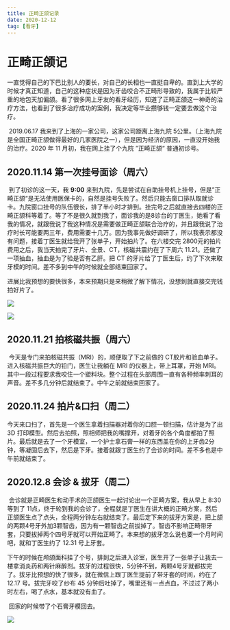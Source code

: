```yaml
---
title: 正畸正颌记录
date: 2020-12-12
tag: [看牙]
---
```




# 正畸正颌记

​        一直觉得自己的下巴比别人的要长，对自己的长相也一直挺自卑的。直到上大学的时候才真正知道，自己的这种症状是因为牙齿咬合不正畸形导致的，我属于比较严重的地包天加偏颌。看了很多网上牙友的看牙经历，知道了正畸正颌这一神奇的治疗方法，也看到了很多治疗成功的案例，我决定等毕业攒够钱一定要去做这个治疗。

​        2019.06.17 我来到了上海的一家公司，这家公司距离上海九院 5公里。（上海九院是全国正畸正颌做得最好的几家医院之一），但是因为经济的原因，一直没开始我的治疗。2020 年 11 月初，我在网上挂了个九院 ”正畸正颌“ 普通初诊号。

## 2020.11.14 第一次挂号面诊（周六）

​        到了初诊的这一天，我 **9:00** 来到九院，先是尝试在自助挂号机上挂号，但是”正畸正颌“是无法使用医保卡的，自然是挂号失败了。然后只能去窗口排队取就诊卡。九院窗口挂号的队伍很长，排了半小时才排到。挂完号之后就直接去四楼的正畸正颌科等着了。等了不是很久就到我了，面诊我的是8诊台的丁医生，她看了看我的情况，就跟我说了我这种情况是需要做正畸正颌联合治疗的，并且跟我说了治疗时长可能要两三年，费用需要十几万。因为我事先做好调研了，所以我表示都没有问题，接着丁医生就给我开了张单子，开始拍片了。在六楼交完 2800元的拍片费用之后，我当天拍完了牙片、全景、CT，核磁共震约在了下周六 11.21。还做了一项抽血，抽血是为了验是否有乙肝。把 CT 的牙片给了丁医生后，约了下次来取牙模的时间。差不多到中午的时候就全部结束回家了。

​      进展比我预想的要快很多，本来预期只是来稍微了解下情况，没想到就直接交完钱拍好片了。

![](https://images.pandaomeng.com/shanghai-9-hosipital-20201212153804.png)



![](https://images.pandaomeng.com/tooth-shooting-20201212153844.png)

## 2020.11.21 拍核磁共振（周六）

​        今天是专门来拍核磁共振（MRI）的，顺便取了下之前做的 CT胶片和验血单子。进入核磁共振巨大的铅门，医生让我躺在 MRI 的仪器上，带上耳罩，开始 MRI。其中一段过程要求我咬住一个塑料块。整个过程在头部周围一直有各种频率刺耳的声音。差不多几分钟后就结束了。中午之前就结束回家了。

## 2020.11.24 拍片&口扫（周二）

今天来口扫了，首先是一个医生拿着扫描器对着你的口腔一顿扫描，估计是为了出 3D 打印模型。然后去拍照，照相师把我的嘴撑开，对着牙的各个角度都拍了照片。最后就是去了一个牙模室，一个护士拿石膏一样的东西盖在你的上牙齿2分钟，等凝固后去下，然后是下牙。接着就跟丁医生约了会诊的时间。差不多也是中午前就结束了。

## 2020.12.8 会诊 & 拔牙（周二）

​        会诊就是正畸医生和动手术的正颌医生一起讨论出一个正畸方案，我从早上 8:30 等到了 11点，终于轮到我的会诊了，全程就是丁医生在讲大概的正畸方案，然后正颌医生点了点头，全程两分钟左右就结束了。最后定下来的拔牙方案是，把上颌的两颗4号牙外加3颗智齿，因为有一颗智齿之前拔掉了。智齿不影响正畸带牙套，只要拔掉两个四号牙就可以开始正畸了。本来想的拔牙怎么说也要一个月时间吧，就和丁医生约了 12.31 号上牙套。

​        下午的时候在颅颌面科挂了个号，排到之后进入诊室，医生开了一张单子让我去一楼拿消炎药和两针麻醉剂。拔牙的过程很快，5分钟不到，两颗4号牙就都拔完了。拔牙比预想的快了很多，就在微信上跟丁医生提前了带牙套的时间，约在了 12.17 号。拔完牙咬了纱布 45 分钟后吐掉了，嘴里还有一点点血，不过过了两小时左右，喝了点水，基本就没有血了。

​		回家的时候带了个石膏牙模回去。

![](https://images.pandaomeng.com/20201212153124-dental.png)